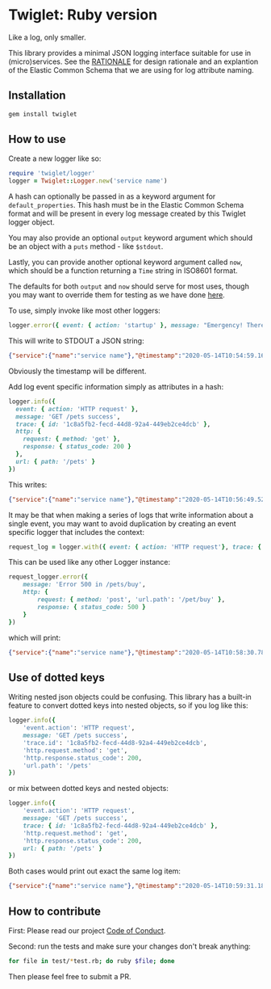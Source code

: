 # Twiglet: Ruby version
Like a log, only smaller.

This library provides a minimal JSON logging interface suitable for use in (micro)services.  See the [RATIONALE](RATIONALE.md) for design rationale and an explantion of the Elastic Common Schema that we are using for log attribute naming.

## Installation

```bash
gem install twiglet
```

## How to use

Create a new logger like so:

```ruby
require 'twiglet/logger'
logger = Twiglet::Logger.new('service name')
```

A hash can optionally be passed in as a keyword argument for `default_properties`. This hash must be in the Elastic Common Schema format and will be present in every log message created by this Twiglet logger object.

You may also provide an optional `output` keyword argument which should be an object with a `puts` method - like `$stdout`.

Lastly, you can provide another optional keyword argument called `now`, which should be a function returning a `Time` string in ISO8601 format.

The defaults for both `output` and `now` should serve for most uses, though you may want to override them for testing as we have done [here](test/logger_test.rb).

To use, simply invoke like most other loggers:

```ruby
logger.error({ event: { action: 'startup' }, message: "Emergency! There's an Emergency going on" })
```

This will write to STDOUT a JSON string:

```json
{"service":{"name":"service name"},"@timestamp":"2020-05-14T10:54:59.164+01:00","log":{"level":"error"},"event":{"action":"startup"},"message":"Emergency! There's an Emergency going on"}
```

Obviously the timestamp will be different.

Add log event specific information simply as attributes in a hash:

```ruby
logger.info({
  event: { action: 'HTTP request' },
  message: 'GET /pets success',
  trace: { id: '1c8a5fb2-fecd-44d8-92a4-449eb2ce4dcb' },
  http: {
    request: { method: 'get' },
    response: { status_code: 200 }
  },
  url: { path: '/pets' }
})
```

This writes:

```json
{"service":{"name":"service name"},"@timestamp":"2020-05-14T10:56:49.527+01:00","log":{"level":"info"},"event":{"action":"HTTP request"},"message":"GET /pets success","trace":{"id":"1c8a5fb2-fecd-44d8-92a4-449eb2ce4dcb"},"http":{"request":{"method":"get"},"response":{"status_code":200}},"url":{"path":"/pets"}}
```

It may be that when making a series of logs that write information about a single event, you may want to avoid duplication by creating an event specific logger that includes the context:

```ruby
request_log = logger.with({ event: { action: 'HTTP request'}, trace: { id: '1c8a5fb2-fecd-44d8-92a4-449eb2ce4dcb' }})
```

This can be used like any other Logger instance:

```ruby
request_logger.error({
    message: 'Error 500 in /pets/buy',
    http: {
        request: { method: 'post', 'url.path': '/pet/buy' },
        response: { status_code: 500 }
    }
})
```

which will print:

```json
{"service":{"name":"service name"},"@timestamp":"2020-05-14T10:58:30.780+01:00","log":{"level":"error"},"event":{"action":"HTTP request"},"trace":{"id":"126bb6fa-28a2-470f-b013-eefbf9182b2d"},"message":"Error 500 in /pets/buy","http":{"request":{"method":"post","url.path":"/pet/buy"},"response":{"status_code":500}}}
```

## Use of dotted keys

Writing nested json objects could be confusing. This library has a built-in feature to convert dotted keys into nested objects, so if you log like this:

```ruby
logger.info({
    'event.action': 'HTTP request',
    message: 'GET /pets success',
    'trace.id': '1c8a5fb2-fecd-44d8-92a4-449eb2ce4dcb',
    'http.request.method': 'get',
    'http.response.status_code': 200,
    'url.path': '/pets'
})
```

or mix between dotted keys and nested objects:

```ruby
logger.info({
    'event.action': 'HTTP request',
    message: 'GET /pets success',
    trace: { id: '1c8a5fb2-fecd-44d8-92a4-449eb2ce4dcb' },
    'http.request.method': 'get',
    'http.response.status_code': 200,
    url: { path: '/pets' }
})
```

Both cases would print out exact the same log item:

```json
{"service":{"name":"service name"},"@timestamp":"2020-05-14T10:59:31.183+01:00","log":{"level":"info"},"event":{"action":"HTTP request"},"message":"GET /pets success","trace":{"id":"1c8a5fb2-fecd-44d8-92a4-449eb2ce4dcb"},"http":{"request":{"method":"get"},"response":{"status_code":200}},"url":{"path":"/pets"}}
```

## How to contribute

First: Please read our project [Code of Conduct](../CODE_OF_CONDUCT.md).

Second: run the tests and make sure your changes don't break anything:

```bash
for file in test/*test.rb; do ruby $file; done
```

Then please feel free to submit a PR.
